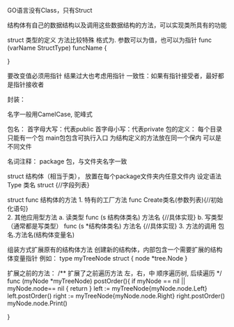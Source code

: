 GO语言没有Class，只有Struct

结构体有自己的数据结构以及调用这些数据结构的方法，可以实现类所具有的功能

struct 类型的定义 方法比较特殊
格式为. 参数可以为值，也可以为指针
func (varName StructType) funcName {

}

要改变值必须用指针
结果过大也考虑用指针
一致性：如果有指针接受者，最好都是指针接收者

封装：

名字一般用CamelCase, 驼峰式

包名：
    首字母大写：代表public
    首字母小写：代表private
包的定义：
    每个目录只能有一个包
    main包包含可执行入口
    为结构定义的方法放在同一个保内
    可以是不同文件
    
    
名词注释：
package 
   包，与文件夹名字一致
   
struct
     结构体（相当于类）， 放置在每个package文件夹内任意文件内
     设定语法
     Type 类名 struct {//字段列表}
     
struct func
     结构体的方法
     1. 特有的工厂方法
        func Create类名(参数列表){//初始化语句}    
     2. 其他应用型方法
        a. 读类型
        func (s 结构体类名) 方法名 {//具体实现} 
        b. 写类型（通常都是写类型）
        func (s *结构体类名) 方法名 {//具体实现} 
     3. 方法的调用
         包名.方法名(结构体变量名)   
        

组装方式扩展原有的结构体方法
创建新的结构体，内部包含一个需要扩展的结构体变量指针
例如：
type myTreeNode struct {
	node *tree.Node
}

扩展之前的方法：
/**
 扩展了之前遍历方法
 左，右，中 顺序遍历树, 后续遍历
*/
func (myNode *myTreeNode) postOrder(){
	if myNode == nil || myNode.node== nil {
		return
	}
	left := myTreeNode{myNode.node.Left}
	left.postOrder()
	right := myTreeNode{myNode.node.Right}
	right.postOrder()
	myNode.node.Print()

}
         



    
    
        
    




